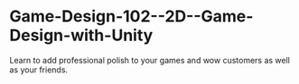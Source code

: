 Game-Design-102--2D--Game-Design-with-Unity
===========================================

Learn to add professional polish to your games and wow customers as well as your friends.
